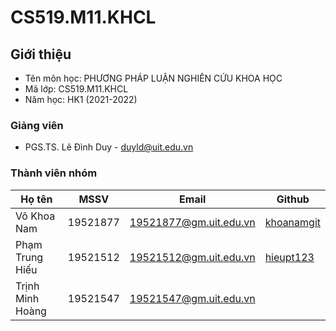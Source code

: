 # CS519.M11.KHCL

## Giới thiệu
* Tên môn học: PHƯƠNG PHÁP LUẬN NGHIÊN CỨU KHOA HỌC
* Mã lớp: CS519.M11.KHCL
* Năm học: HK1 (2021-2022)

### Giảng viên
* PGS.TS. Lê Đình Duy - duyld@uit.edu.vn

### Thành viên nhóm

| Họ tên | MSSV | Email | Github |
| --- | --- | --- | --- | 
| Võ Khoa Nam | 19521877 | 19521877@gm.uit.edu.vn | [khoanamgit](https://github.com/khoanamgit) |
| Phạm Trung Hiếu | 19521512 | 19521512@gm.uit.edu.vn |[hieupt123](https://github.com/hieupt123) |
| Trịnh Minh Hoàng | 19521547 | 19521547@gm.uit.edu.vn |  |


